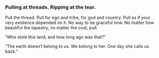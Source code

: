 ### Pulling at threads. Ripping at the tear.

Pull the thread. Pull for ego and tribe, for god and country. Pull as if your very existence depended on it. No way to be graceful now. No matter how beautiful the tapestry, no matter the cost, pull.

“Who stole this land, and how long ago was that?”

“The earth doesn’t belong to us. We belong to her. One day she calls us back.”